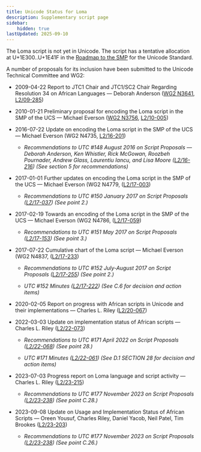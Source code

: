 ```yaml
---
title: Unicode Status for Loma
description: Supplementary script page
sidebar:
    hidden: true
lastUpdated: 2025-09-10
---
```


The Loma script is not yet in Unicode. The script has a tentative allocation at U+1E300..U+1E41F in the [Roadmap to the SMP](http://www.unicode.org/roadmaps/smp/) for the Unicode Standard.

[comment]: # (end of intro)

[comment]: # (start of blocks)



[comment]: # (end of blocks)

[comment]: # (start of chars)



[comment]: # (end of chars)

[comment]: # (start of rest)

A number of proposals for its inclusion have been submitted to the Unicode Technical Committee and WG2:

- 2009-04-22 Report to JTC1 Chair and JTC1/SC2 Chair Regarding Resolution 34 on African Languages — Deborah Anderson ([WG2 N3641](https://www.unicode.org/wg2/docs/n3641.pdf), [L2/09-285](http://www.unicode.org/cgi-bin/GetMatchingDocs.pl?L2/09-285))

- 2010-01-21 Preliminary proposal for encoding the Loma script in the SMP of the UCS — Michael Everson ([WG2 N3756](https://www.unicode.org/wg2/docs/n3756.pdf), [L2/10-005](http://www.unicode.org/cgi-bin/GetMatchingDocs.pl?L2/10-005))

- 2016-07-22 Update on encoding the Loma script in the SMP of the UCS — Michael Everson (WG2 N4735, [L2/16-201](http://www.unicode.org/cgi-bin/GetMatchingDocs.pl?L2/16-201))

  - _Recommendations to UTC #148 August 2016 on Script Proposals — Deborah Anderson, Ken Whistler, Rick McGowan, Roozbeh Pournader, Andrew Glass, Laurentiu Iancu, and Lisa Moore ([L2/16-216](http://www.unicode.org/cgi-bin/GetMatchingDocs.pl?L2/16-216)) (See section 5 for recommendations)_

- 2017-01-01 Further updates on encoding the Loma script in the SMP of the UCS — Michael Everson (WG2 N4779, ([L2/17-003](http://www.unicode.org/cgi-bin/GetMatchingDocs.pl?L2/17-003))

  - _Recommendations to UTC #150 January 2017 on Script Proposals ([L2/17-037](http://www.unicode.org/L2/L2017/17037-script-ad-hoc.pdf)) (See point 2.)_

- 2017-02-19 Towards an encoding of the Loma script in the SMP of the UCS — Michael Everson (WG2 N4786, ([L2/17-059](http://www.unicode.org/cgi-bin/GetMatchingDocs.pl?L2/17-059))

  - _Recommendations to UTC #151 May 2017 on Script Proposals ([L2/17-153](http://www.unicode.org/cgi-bin/GetMatchingDocs.pl?L2/17-153)) (See point 3.)_

- 2017-07-22 Cumulative chart of the Loma script — Michael Everson (WG2 N4837, ([L2/17-233](http://www.unicode.org/cgi-bin/GetMatchingDocs.pl?L2/17-233))

  - _Recommendations to UTC #152 July-August 2017 on Script Proposals ([L2/17-255](http://www.unicode.org/L2/L2017/17255-script-ad-hoc.pdf)) (See point 2.)_

  - _UTC #152 Minutes ([L2/17-222](http://www.unicode.org/L2/L2017/17222.htm)) (See C.6 for decision and action items)_

- 2020-02-05 Report on progress with African scripts in Unicode and their implementations — Charles L. Riley ([L2/20-067](http://www.unicode.org/cgi-bin/GetMatchingDocs.pl?L2/20-067))

- 2022-03-03 Update on implementation status of African scripts — Charles L. Riley ([L2/22-073](http://www.unicode.org/cgi-bin/GetMatchingDocs.pl?L2/22-073))

  - _Recommendations to UTC #171 April 2022 on Script Proposals ([L2/22-068](http://www.unicode.org/cgi-bin/GetMatchingDocs.pl?L2/22-068)) (See point 28.)_

  - _UTC #171 Minutes ([L2/22-061](https://www.unicode.org/L2/L2022/22061.htm)) (See D.1 SECTION 28 for decision and action items)_

- 2023-07-03 Progress report on Loma language and script activity — Charles L. Riley ([L2/23-215](http://www.unicode.org/cgi-bin/GetMatchingDocs.pl?L2/23-215))

  - _Recommendations to UTC #177 November 2023 on Script Proposals ([L2/23-238](http://www.unicode.org/cgi-bin/GetMatchingDocs.pl?L2/23-238)) (See point C.28.)_

- 2023-09-08 Update on Usage and Implementation Status of African Scripts — Oreen Yousuf, Charles Riley, Daniel Yacob, Neil Patel, Tim Brookes ([L2/23-203](http://www.unicode.org/cgi-bin/GetMatchingDocs.pl?L2/23-203))

  - _Recommendations to UTC #177 November 2023 on Script Proposals ([L2/23-238](http://www.unicode.org/cgi-bin/GetMatchingDocs.pl?L2/23-238)) (See point C.26.)_

